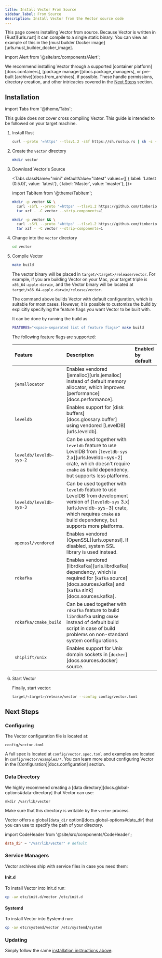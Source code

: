 ```yaml
---
title: Install Vector From Source
sidebar_label: From Source
description: Install Vector from the Vector source code
---
```


This page covers installing Vector from source. Because Vector is written in
[Rust][urls.rust] it can compile to a single static binary. You can view an
example of this in the [musl builder Docker image][urls.musl_builder_docker_image].

import Alert from '@site/src/components/Alert';

<Alert type="warning">

We recommend installing Vector through a supported [container
platform][docs.containers], [package manager][docs.package_managers], or 
pre-built [archive][docs.from_archives], if possible. These handle permissions,
directory creation, and other intricacies covered in the [Next
Steps](#next-steps) section.

</Alert>

## Installation

import Tabs from '@theme/Tabs';


<Alert type="info">

This guide does _not_ cover cross compiling Vector. This guide is intended
to be followed on your target machine.

</Alert>

1.  Install Rust

    ```bash
    curl --proto '=https' --tlsv1.2 -sSf https://sh.rustup.rs | sh -s -- -y --default-toolchain stable
    ```

2.  Create the `vector` directory

    ```bash
    mkdir vector
    ```

3.  Download Vector's Source
  
    <Tabs
      className="mini"
      defaultValue="latest"
      values={[
        { label: 'Latest (0.5.0)', value: 'latest'},
        { label: 'Master', value: 'master'},
      ]}>

    import TabItem from '@theme/TabItem';

    <TabItem value="latest">

    ```bash
    mkdir -p vector && \
      curl -sSfL --proto '=https' --tlsv1.2 https://github.com/timberio/vector/archive/v0.5.0.tar.gz | \
      tar xzf - -C vector --strip-components=1
    ```

    </TabItem>
    <TabItem value="master">

    ```bash
    mkdir -p vector && \
      curl -sSfL --proto '=https' --tlsv1.2 https://github.com/timberio/vector/archive/master.tar.gz | \
      tar xzf - -C vector --strip-components=1
    ```

    </TabItem>
    </Tabs>

4.  Change into the `vector` directory

    ```bash
    cd vector
    ```

5.  Compile Vector

    ```bash
    make build
    ```

    The vector binary will be placed in `target/<target>/release/vector`.
    For example, if you are building Vector on your Mac, your target triple
    is `x86_64-apple-darwin`, and the Vector binary will be located at
    `target/x86_64-apple-darwin/release/vector`.

    <Alert type="info">
    The command above builds Vector with default configuration, which is
    suitable for most cases. However, it is possible to customize the build
    by explicitly specifying the feature flags you want Vector to be built with.

    It can be done by running the build as

    ```bash
    FEATURES="<space-separated list of feature flags>" make build
    ```

    The following feature flags are supported:

    | Feature | Description | Enabled by default |
    | :------ | :---------- | :----------------- |
    | `jemallocator` | Enables vendored [jemalloc][urls.jemalloc] instead of default memory allocator, which improves [performance][docs.performance]. | <i className="feather icon-check"></i> |
    | `leveldb` | Enables support for [disk buffers][docs.glossary.buffer] using vendored [LevelDB][urls.leveldb]. | <i className="feather icon-check"></i> |
    | `leveldb/leveldb-sys-2` | Can be used together with `leveldb` feature to use LevelDB from [`leveldb-sys` 2.x][urls.leveldb-sys-2] crate, which doesn't require `cmake` as build dependency, but supports less platforms. | <i className="feather icon-check"></i> |
    | `leveldb/leveldb-sys-3` | Can be used together with `leveldb` feature to use LevelDB from development version of [`leveldb-sys` 3.x][urls.leveldb-sys-3] crate, which requires `cmake` as build dependency, but supports more platforms. | |
    | `openssl/vendored` | Enables vendored [OpenSSL][urls.openssl]. If disabled, system SSL library is used instead. | <i className="feather icon-check"></i> |
    | `rdkafka` | Enables vendored [librdkafka][urls.librdkafka] dependency, which is required for [`kafka` source][docs.sources.kafka] and [`kafka` sink][docs.sources.kafka]. | <i className="feather icon-check"></i> |
    | `rdkafka/cmake_build` | Can be used together with `rdkafka` feature to build `librdkafka` using `cmake` instead of default build script in case of build problems on non-standard system configurations. | |
    | `shiplift/unix` | Enables support for Unix domain sockets in [`docker`][docs.sources.docker] source. | <i className="feather icon-check"></i> |
    </Alert>
    
6.  Start Vector

    Finally, start vector:

    ```bash
    target/<target>/release/vector --config config/vector.toml
    ```

## Next Steps

### Configuring

The Vector configuration file is located at:

```
config/vector.toml
```

A full spec is located at `config/vector.spec.toml` and examples are
located in `config/vector/examples/*`. You can learn more about configuring
Vector in the [Configuration][docs.configuration] section.

### Data Directory

We highly recommend creating a [data directory][docs.global-options#data-directory]
that Vector can use:

```
mkdir /var/lib/vector
```

<Alert type="warning">

Make sure that this directory is writable by the `vector` process.

</Alert>

Vector offers a global [`data_dir` option][docs.global-options#data_dir] that
you can use to specify the path of your directory.

import CodeHeader from '@site/src/components/CodeHeader';

<CodeHeader fileName="vector.toml" />

```toml
data_dir = "/var/lib/vector" # default
```

### Service Managers

Vector archives ship with service files in case you need them:

#### Init.d

To install Vector into Init.d run:

```bash
cp -av etc/init.d/vector /etc/init.d
```

#### Systemd

To install Vector into Systemd run:

```bash
cp -av etc/systemd/vector /etc/systemd/system
```

### Updating

Simply follow the same [installation instructions above](#installation).

